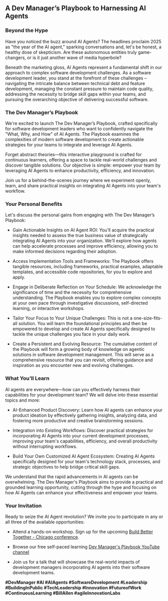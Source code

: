 ## A Dev Manager’s Playbook to Harnessing AI Agents

### Beyond the Hype
Have you noticed the buzz around AI Agents? The headlines proclaim 2025 as "the year of the AI agent," sparking conversations and, let's be honest, a healthy dose of skepticism. Are these autonomous entities truly game-changers, or is it just another wave of media hyperbole?

Beneath the marketing gloss, AI Agents represent a fundamental shift in our approach to complex software development challenges. As a software development leader, you stand at the forefront of these challenges – navigating the intricate balance between technical debt and feature development, managing the constant pressure to maintain code quality, addressing the necessity to bridge skill gaps within your teams, and pursuing the overarching objective of delivering successful software.

### The Dev Manager’s Playbook
We're excited to launch The Dev Manager’s Playbook, crafted specifically for software development leaders who want to confidently navigate the "What, Why, and How" of AI Agents. The Playbook examines the complexities of modern software development to create actionable strategies for your teams to integrate and leverage AI Agents.

Forget abstract theories—this interactive playground is crafted for continuous learners, offering a space to tackle real-world challenges and discover tangible solutions. Our objective is simple: empower your team by leveraging AI Agents to enhance productivity, efficiency, and innovation.

Join us for a behind-the-scenes journey where we experiment openly, learn, and share practical insights on integrating AI Agents into your team's workflow.

### Your Personal Benefits
Let's discuss the personal gains from engaging with The Dev Manager’s Playbook:

* Gain Actionable Insights on AI Agent ROI: You’ll acquire the practical insights needed to assess the true business value of strategically integrating AI Agents into your organization. We’ll explore how agents can help accelerate processes and improve efficiency, allowing you to make informed decisions regarding their adoption.

* Access Implementation Tools and Frameworks: The Playbook offers tangible resources, including frameworks, practical examples, adaptable templates, and accessible code repositories, for you to explore and apply.

* Engage in Deliberate Reflection on Your Schedule: We acknowledge the significance of time and the necessity for comprehensive understanding. The Playbook enables you to explore complex concepts at your own pace through investigative discussions, self-directed learning, or interactive workshops.

* Tailor Your Focus to Your Unique Challenges: This is not a one-size-fits-all solution. You will learn the foundational principles and then be empowered to develop and create AI Agents specifically designed to tackle the unique challenges you face in your daily work.

* Create a Persistent and Evolving Resource: The cumulative content of the Playbook will form a growing body of knowledge on agentic solutions in software development management. This will serve as a comprehensive resource that you can revisit, offering guidance and inspiration as you encounter new and evolving challenges.

### What You’ll Learn
AI agents are everywhere—how can you effectively harness their capabilities for your development team? We will delve into these essential topics and more:

* AI-Enhanced Product Discovery: Learn how AI agents can enhance your product ideation by effectively gathering insights, analyzing data, and fostering more productive and creative brainstorming sessions.

* Integration into Existing Workflows: Discover practical strategies for incorporating AI Agents into your current development processes, improving your team's capabilities, efficiency, and overall productivity without interrupting workflows.

* Build Your Own Customized AI Agent Ecosystem: Creating AI Agents specifically designed for your team's technology stack, processes, and strategic objectives to help bridge critical skill gaps. 

We understand that the rapid advancements in AI agents can be overwhelming. The Dev Manager's Playbook aims to provide a practical and grounded learning opportunity, cutting through the hype and focusing on how AI Agents can enhance your effectiveness and empower your teams. 

### Your Invitation  
Ready to seize the AI Agent revolution? We invite you to participate in any or all three of the available opportunities:

* Attend a hands-on workshop. Sign up for the upcoming [Build Better Together \- Chicago conference](https://www.tickettailor.com/events/dojoandco/1566183).

* Browse our free self-paced learning [Dev Manager's Playbook YouTube channel](https://www.youtube.com/playlist?list=PLRjqeuW_WYYDcVbwKfSVZHq4HNvXXXTmj)

* Join us for a talk that will showcase the real-world impacts of development managers incorporating AI agents into their software development teams.

**\#DevManager \#AI \#AIAgents \#SoftwareDevelopment \#Leadership \#BuildingInPublic \#TechLeadership \#Innovation \#FutureofWork \#ContinuousLearning \#BillAllen \#agileInnovationLabs**
